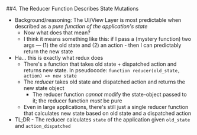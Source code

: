 ##4. The Reducer Function Describes State Mutations
* Background/reasoning: The UI/View Layer is most predictable when described as a *pure function of the application's state*
  - Now what does that mean?
  - I think it means something like this: if I pass a (mystery function) two args — (1) the old state and (2) an action - then I can predictably return the new state
* Ha... this is exactly what redux does
  - There's a function that takes old state + dispatched action and returns new state. In pseudocode:
  `function reducer(old_state, action) => new state`
  - The *reducer* takes old state and dispatched action and returns the new state object
    * The reducer function *cannot* modify the state-object passed to it; the reducer function *must* be pure
  - Even in large applications, there's still just a single reducer function that calculates new state based on old state and a dispatched action
* TL;DR - The reducer calculates `state` of the application given `old_state` and `action_dispatched`
